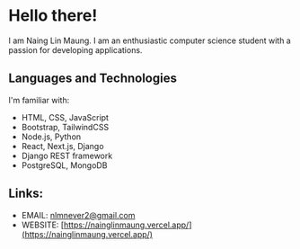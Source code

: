 # Hello there!

I am Naing Lin Maung. I am an enthusiastic computer science student with a passion for developing applications.

## Languages and Technologies

I'm familiar with:
* HTML, CSS, JavaScript
* Bootstrap, TailwindCSS
* Node.js, Python
* React, Next.js, Django
* Django REST framework
* PostgreSQL, MongoDB

## Links:

* EMAIL: [nlmnever2@gmail.com](mailto:nlmnever2@gmail.com)
* WEBSITE: [https://nainglinmaung.vercel.app/](https://nainglinmaung.vercel.app/)
